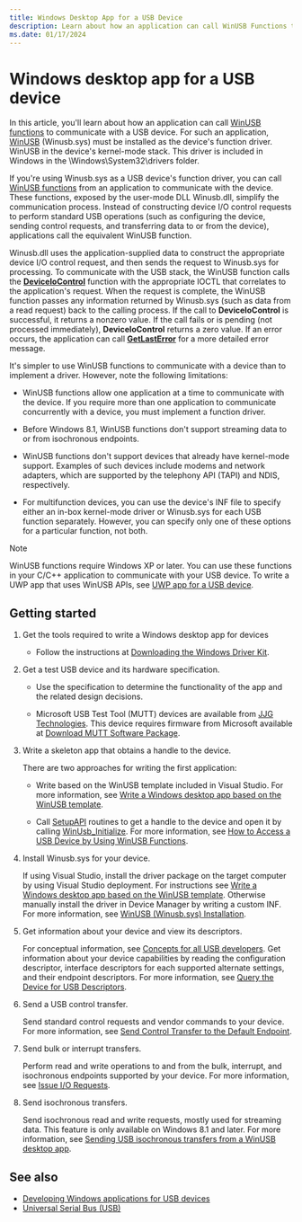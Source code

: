 ```yaml
---
title: Windows Desktop App for a USB Device
description: Learn about how an application can call WinUSB Functions to communicate with a USB device.
ms.date: 01/17/2024
---
```


# Windows desktop app for a USB device

In this article, you'll learn about how an application can call [WinUSB functions](using-winusb-api-to-communicate-with-a-usb-device.md) to communicate with a USB device. For such an application, [WinUSB](winusb.md) (Winusb.sys) must be installed as the device's function driver. WinUSB in the device's kernel-mode stack. This driver is included in Windows in the \\Windows\\System32\\drivers folder.

If you're using Winusb.sys as a USB device's function driver, you can call [WinUSB functions](using-winusb-api-to-communicate-with-a-usb-device.md) from an application to communicate with the device. These functions, exposed by the user-mode DLL Winusb.dll, simplify the communication process. Instead of constructing device I/O control requests to perform standard USB operations (such as configuring the device, sending control requests, and transferring data to or from the device), applications call the equivalent WinUSB function.

Winusb.dll uses the application-supplied data to construct the appropriate device I/O control request, and then sends the request to Winusb.sys for processing. To communicate with the USB stack, the WinUSB function calls the [**DeviceIoControl**](/windows/desktop/api/ioapiset/nf-ioapiset-deviceiocontrol) function with the appropriate IOCTL that correlates to the application's request. When the request is complete, the WinUSB function passes any information returned by Winusb.sys (such as data from a read request) back to the calling process. If the call to **DeviceIoControl** is successful, it returns a nonzero value. If the call fails or is pending (not processed immediately), **DeviceIoControl** returns a zero value. If an error occurs, the application can call [**GetLastError**](/windows/desktop/api/errhandlingapi/nf-errhandlingapi-getlasterror) for a more detailed error message.

It's simpler to use WinUSB functions to communicate with a device than to implement a driver. However, note the following limitations:

- WinUSB functions allow one application at a time to communicate with the device. If you require more than one application to communicate concurrently with a device, you must implement a function driver.

- Before Windows 8.1, WinUSB functions don't support streaming data to or from isochronous endpoints.

- WinUSB functions don't support devices that already have kernel-mode support. Examples of such devices include modems and network adapters, which are supported by the telephony API (TAPI) and NDIS, respectively.

- For multifunction devices, you can use the device's INF file to specify either an in-box kernel-mode driver or Winusb.sys for each USB function separately. However, you can specify only one of these options for a particular function, not both.

> [!NOTE]
> WinUSB functions require Windows XP or later. You can use these functions in your C/C++ application to communicate with your USB device. To write a UWP app that uses WinUSB APIs, see [UWP app for a USB device](writing-usb-device-companion-apps-for-microsoft-store.md).

## Getting started

1. Get the tools required to write a Windows desktop app for devices

    - Follow the instructions at [Downloading the Windows Driver Kit](../download-the-wdk.md).

1. Get a test USB device and its hardware specification.

    - Use the specification to determine the functionality of the app and the related design decisions.

    - Microsoft USB Test Tool (MUTT) devices are available from [JJG Technologies](http://www.jjgtechnologies.com/Mutt20.htm). This device requires firmware from Microsoft available at [Download MUTT Software Package](./mutt-software-package.md#download-mutt-software-package).

1. Write a skeleton app that obtains a handle to the device.

    There are two approaches for writing the first application:

    - Write based on the WinUSB template included in Visual Studio. For more information, see [Write a Windows desktop app based on the WinUSB template](how-to-write-a-windows-desktop-app-that-communicates-with-a-usb-device.md).

    - Call [SetupAPI](../install/setupapi.md) routines to get a handle to the device and open it by calling [WinUsb_Initialize](/windows/desktop/api/winusb/nf-winusb-winusb_initialize). For more information, see [How to Access a USB Device by Using WinUSB Functions](using-winusb-api-to-communicate-with-a-usb-device.md).

1. Install Winusb.sys for your device.

    If using Visual Studio, install the driver package on the target computer by using Visual Studio deployment. For instructions see [Write a Windows desktop app based on the WinUSB template](how-to-write-a-windows-desktop-app-that-communicates-with-a-usb-device.md). Otherwise manually install the driver in Device Manager by writing a custom INF. For more information, see [WinUSB (Winusb.sys) Installation](winusb-installation.md).

1. Get information about your device and view its descriptors.

    For conceptual information, see [Concepts for all USB developers](usb-concepts-for-all-developers.md). Get information about your device capabilities by reading the configuration descriptor, interface descriptors for each supported alternate settings, and their endpoint descriptors. For more information, see [Query the Device for USB Descriptors](using-winusb-api-to-communicate-with-a-usb-device.md#step-2-query-the-device-for-usb-descriptors).

1. Send a USB control transfer.

    Send standard control requests and vendor commands to your device. For more information, see [Send Control Transfer to the Default Endpoint](using-winusb-api-to-communicate-with-a-usb-device.md#step-3-send-control-transfer-to-the-default-endpoint).

1. Send bulk or interrupt transfers.

    Perform read and write operations to and from the bulk, interrupt, and isochronous endpoints supported by your device. For more information, see [Issue I/O Requests](using-winusb-api-to-communicate-with-a-usb-device.md#step-4-issue-io-requests).

1. Send isochronous transfers.

    Send isochronous read and write requests, mostly used for streaming data. This feature is only available on Windows 8.1 and later. For more information, see [Sending USB isochronous transfers from a WinUSB desktop app](getting-set-up-to-use-windows-devices-usb.md).

## See also

- [Developing Windows applications for USB devices](developing-windows-applications-that-communicate-with-a-usb-device.md)
- [Universal Serial Bus (USB)](../index.yml)
